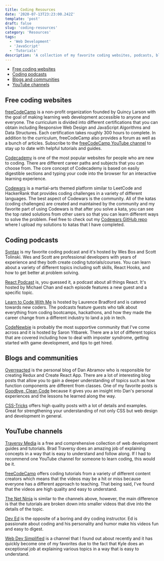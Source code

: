 ```yaml
---
title: Coding Resources
date: '2020-07-13T23:23:00.242Z'
template: 'post'
draft: false
slug: 'coding-resources'
category: 'Resources'
tags:
  - 'Web Development'
  - 'JavaScript'
  - 'Tutorials'
description: 'A collection of my favorite coding websites, podcasts, blogs, and YouTube channels.'
---
```


- [Free coding websites](#free-coding-websites)
- [Coding podcasts](#coding-podcasts)
- [Blogs and communities](#blogs-and-communities)
- [YouTube channels](#youtube-channels)

## Free coding websites

[freeCodeCamp](https://www.freecodecamp.org/) is a non-profit organization founded by Quincy Larson with the goal of making learning web development accessible to anyone and everyone. The curriculum is divided into different certifications that you can obtain including Responsive Web Design and JavaScript Algorithms and Data Structures. Each certification takes roughly 300 hours to complete. In addition to the curriculum, freeCodeCamp also provides a forum as well as a bunch of articles. Subscribe to the [freeCodeCamp YouTube channel](https://www.youtube.com/channel/UC8butISFwT-Wl7EV0hUK0BQ) to stay up to date with helpful tutorials and guides.

[Codecademy](https://www.codecademy.com/) is one of the most popular websites for people who are new to coding. There are different career paths and subjects that you can choose from. The core concept of Codecademy is based on easily digestible sections and typing your code into the browser for an interactive learning experience.

[Codewars](https://www.codewars.com/) is a martial-arts themed platform similar to LeetCode and HackerRank that provides coding challenges in a variety of different languages. The best aspect of Codewars is the community. All of the katas (coding challenges) are created and maintained by the community and my favorite part of using Codewars is that after you solve a kata, you can see the top rated solutions from other users so that you can learn different ways to solve the problem. Feel free to check out my [Codewars GitHub repo](https://github.com/Andrew-Kil/codewars) where I upload my solutions to katas that I have completed.

## Coding podcasts

[Syntax](https://syntax.fm/) is my favorite coding podcast and it's hosted by Wes Bos and Scott Tolinski. Wes and Scott are professional developers with years of experience and they both create coding tutorials/courses. You can learn about a variety of different topics including soft skills, React Hooks, and how to get better at problem solving.

[React Podcast](https://reactpodcast.simplecast.com/) is, you guessed it, a podcast about all things React. It's hosted by Michael Chan and each episode features a new guest and a specific topic.

[Learn to Code With Me](https://learntocodewith.me/) is hosted by Laurence Bradford and is catered towards new coders. The podcasts feature guests who talk about everything from coding bootcamps, hackathons, and how they made the career change from a different industry to land a job in tech.

[CodeNewbie](https://www.codenewbie.org/) is probably the most supportive community that I've come across and it is hosted by Saron Yitbarek. There are a lot of different topics that are covered including how to deal with imposter syndrome, getting started with game development, and tips to get hired.

## Blogs and communities

[Overreacted](https://overreacted.io/) is the personal blog of Dan Abramov who is responsible for creating Redux and Create React App. There are a lot of interesting blog posts that allow you to gain a deeper understanding of topics such as how function components are different from classes. One of my favorite posts is [Goodbye, Clean Code](https://overreacted.io/goodbye-clean-code/) because it gives you an insight into Dan's personal experiences and the lessons he learned along the way.

[CSS-Tricks](https://css-tricks.com/) offers high quality posts with a lot of details and examples. Great for strengthening your understanding of not only CSS but web design and development in general.

## YouTube channels

[Traversy Media](https://www.youtube.com/channel/UC29ju8bIPH5as8OGnQzwJyA) is a free and comprehensive collection of web development guides and tutorials. Brad Traversy does an amazing job of explaining concepts in a way that is easy to understand and follow along. If I had to recommend one YouTube channel for someone to learn coding, this would be it.

[freeCodeCamp](https://www.youtube.com/channel/UC8butISFwT-Wl7EV0hUK0BQ) offers coding tutorials from a variety of different content creators which means that the videos may be a hit or miss because everyone has a different approach to teaching. That being said, I've found that the videos are high quality and easy to understand.

[The Net Ninja](https://www.youtube.com/channel/UCW5YeuERMmlnqo4oq8vwUpg) is similar to the channels above, however, the main difference is that the tutorials are broken down into smaller videos that dive into the details of the topic.

[Dev Ed](https://www.youtube.com/channel/UClb90NQQcskPUGDIXsQEz5Q) is the opposite of a boring and dry coding instructor. Ed is passionate about coding and his personality and humor make his videos fun and easy to digest.

[Web Dev Simplified](https://www.youtube.com/channel/UCFbNIlppjAuEX4znoulh0Cw) is a channel that I found out about recently and it has quickly become one of my favorites due to the fact that Kyle does an exceptional job at explaining various topics in a way that is easy to understand.
